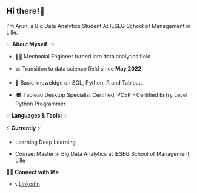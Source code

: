 **Hi there!:wave:** 
-------------------------------------------------------------------------------------------------------------------------------------------------------------------------

I'm Arun, a Big Data Analytics Student At IESEG School of Management in Lille.

✨ **About Myself:** ✨

* :man_technologist: Mechanial Engineer turned into data analytics field

* 📊 Transition to data science field since **May 2022**

* 📝 Basic knoweldge on SQL, Python, R and Tableau. 

* :mortar_board:  Tableau Desktop Specialist Certified, PCEP - Certified Entry Level Python Programmer

💡 **Languages & Tools:** 💡

⚡️ **Currently** ⚡️

* Learning Deep Learning 

* Course: Master in Big Data Analytics at IESEG School of Management, Lille

🙌🏻 **Connect with Me**

* 📞 [LinkedIn](https://www.linkedin.com/in/arunkkumar-karthikeyan/)
